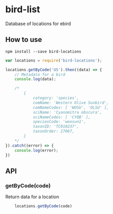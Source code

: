 # bird-list
Database of locations for ebird

## How to use

```
npm install --save bird-locations
```

```js
var locations = require('bird-locations');

locations.getByCode('US').then((data) => {
    // Metadata for a bird
    console.log(data);

    /*
        {
            category: 'species',
            comName: 'Western Olive Sunbird',
            comNameCodes: [ 'WOSU', 'OLSU' ],
            sciName: 'Cyanomitra obscura',
            sciNameCodes: [ 'CYOB' ],
            speciesCode: 'weosun1',
            taxonID: 'TC010237',
            taxonOrder: 27067,
        }
    */
}).catch((error) => {
    console.log(error);
})
```

## API

### getByCode(code)
Return data for a location

```js
    locations.getByCode(code)
```